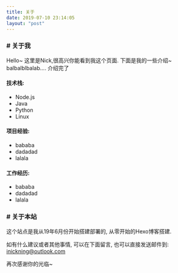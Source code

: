 ```yaml
---
title: 关于
date: 2019-07-10 23:14:05
layout: "post"
---
```


### # 关于我

Hello~ 这里是Nick,很高兴你能看到我这个页面.
下面是我的一些介绍~
balbalblbalab....
介绍完了
#### 技术栈:
  - Node.js
  - Java
  - Python
  - Linux


#### 项目经验:
  - bababa
  - dadadad
  - lalala

#### 工作经历:
  - bababa
  - dadadad
  - lalala


### # 关于本站

这个站点是我从19年6月份开始搭建部署的,
从零开始的Hexo博客搭建.

如有什么建议或者其他事情,
可以在下面留言,
也可以直接发送邮件到:
[inickning@outlook.com](mailto:inickning@outlook.com)

再次感谢你的光临~